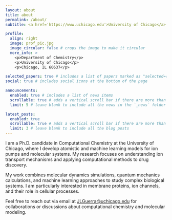 ```yaml
---
layout: about
title: about
permalink: /about/
subtitle: <a href='https://www.uchicago.edu'>University of Chicago</a>. Ph.D. Candidate in Computational Chemistry.

profile:
  align: right
  image: prof_pic.jpg
  image_circular: false # crops the image to make it circular
  more_info: >
    <p>Department of Chemistry</p>
    <p>University of Chicago</p>
    <p>Chicago, IL 60637</p>

selected_papers: true # includes a list of papers marked as "selected={true}"
social: true # includes social icons at the bottom of the page

announcements:
  enabled: true # includes a list of news items
  scrollable: true # adds a vertical scroll bar if there are more than 3 news items
  limit: 5 # leave blank to include all the news in the `_news` folder

latest_posts:
  enabled: true
  scrollable: true # adds a vertical scroll bar if there are more than 3 new posts items
  limit: 3 # leave blank to include all the blog posts
---
```


I am a Ph.D. candidate in Computational Chemistry at the University of Chicago, where I develop atomistic and machine learning models for ion pumps and molecular systems. My research focuses on understanding ion transport mechanisms and applying computational methods to drug discovery.

My work combines molecular dynamics simulations, quantum mechanics calculations, and machine learning approaches to study complex biological systems. I am particularly interested in membrane proteins, ion channels, and their role in cellular processes.

Feel free to reach out via email at JLGuerra@uchicago.edu for collaborations or discussions about computational chemistry and molecular modeling.
